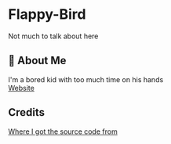 # Flappy-Bird
Not much to talk about here
## 🚀 About Me
I'm a bored kid with too much time on his hands  
[Website](https://sites.google.com/view/anaiwebsite)
## Credits

[Where I got the source code from](https://flappybird.ee/)
